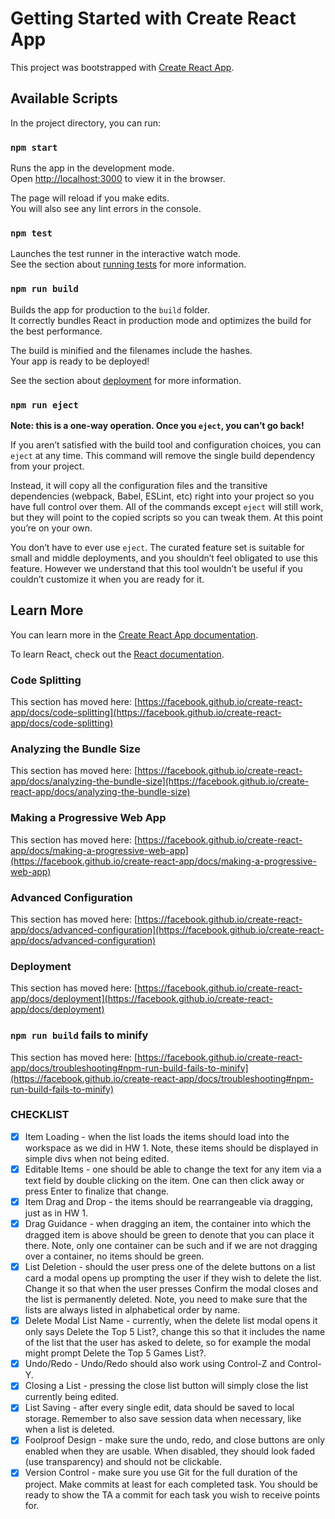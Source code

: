 # Getting Started with Create React App

This project was bootstrapped with [Create React App](https://github.com/facebook/create-react-app).

## Available Scripts

In the project directory, you can run:

### `npm start`

Runs the app in the development mode.\
Open [http://localhost:3000](http://localhost:3000) to view it in the browser.

The page will reload if you make edits.\
You will also see any lint errors in the console.

### `npm test`

Launches the test runner in the interactive watch mode.\
See the section about [running tests](https://facebook.github.io/create-react-app/docs/running-tests) for more information.

### `npm run build`

Builds the app for production to the `build` folder.\
It correctly bundles React in production mode and optimizes the build for the best performance.

The build is minified and the filenames include the hashes.\
Your app is ready to be deployed!

See the section about [deployment](https://facebook.github.io/create-react-app/docs/deployment) for more information.

### `npm run eject`

**Note: this is a one-way operation. Once you `eject`, you can’t go back!**

If you aren’t satisfied with the build tool and configuration choices, you can `eject` at any time. This command will remove the single build dependency from your project.

Instead, it will copy all the configuration files and the transitive dependencies (webpack, Babel, ESLint, etc) right into your project so you have full control over them. All of the commands except `eject` will still work, but they will point to the copied scripts so you can tweak them. At this point you’re on your own.

You don’t have to ever use `eject`. The curated feature set is suitable for small and middle deployments, and you shouldn’t feel obligated to use this feature. However we understand that this tool wouldn’t be useful if you couldn’t customize it when you are ready for it.

## Learn More

You can learn more in the [Create React App documentation](https://facebook.github.io/create-react-app/docs/getting-started).

To learn React, check out the [React documentation](https://reactjs.org/).

### Code Splitting

This section has moved here: [https://facebook.github.io/create-react-app/docs/code-splitting](https://facebook.github.io/create-react-app/docs/code-splitting)

### Analyzing the Bundle Size

This section has moved here: [https://facebook.github.io/create-react-app/docs/analyzing-the-bundle-size](https://facebook.github.io/create-react-app/docs/analyzing-the-bundle-size)

### Making a Progressive Web App

This section has moved here: [https://facebook.github.io/create-react-app/docs/making-a-progressive-web-app](https://facebook.github.io/create-react-app/docs/making-a-progressive-web-app)

### Advanced Configuration

This section has moved here: [https://facebook.github.io/create-react-app/docs/advanced-configuration](https://facebook.github.io/create-react-app/docs/advanced-configuration)

### Deployment

This section has moved here: [https://facebook.github.io/create-react-app/docs/deployment](https://facebook.github.io/create-react-app/docs/deployment)

### `npm run build` fails to minify

This section has moved here: [https://facebook.github.io/create-react-app/docs/troubleshooting#npm-run-build-fails-to-minify](https://facebook.github.io/create-react-app/docs/troubleshooting#npm-run-build-fails-to-minify)

### CHECKLIST ###

- [X] Item Loading - when the list loads the items should load into the workspace as we did in HW 1. Note, these items should be displayed in simple divs when not being edited.
- [X] Editable Items - one should be able to change the text for any item via a text field by double clicking on the item. One can then click away or press Enter to finalize that change.
- [X] Item Drag and Drop - the items should be rearrangeable via dragging, just as in HW 1.
- [X] Drag Guidance - when dragging an item, the container into which the dragged item is above should be green to denote that you can place it there. Note, only one container can be such and if we are not dragging over a container, no items should be green.
- [X] List Deletion - should the user press one of the delete buttons on a list card a modal opens up prompting the user if they wish to delete the list. Change it so that when the user presses Confirm the modal closes and the list is permanently deleted. Note, you need to make sure that the lists are always listed in alphabetical order by name.
- [X] Delete Modal List Name - currently, when the delete list modal opens it only says Delete the Top 5 List?, change this so that it includes the name of the list that the user has asked to delete, so for example the modal might prompt Delete the Top 5 Games List?.
- [X] Undo/Redo - Undo/Redo should also work using Control-Z and Control-Y.
- [X] Closing a List - pressing the close list button will simply close the list currently being edited.
- [X] List Saving - after every single edit, data should be saved to local storage. Remember to also save session data when necessary, like when a list is deleted.
- [X] Foolproof Design - make sure the undo, redo, and close buttons are only enabled when they are usable. When disabled, they should look faded (use transparency) and should not be clickable.
- [X] Version Control - make sure you use Git for the full duration of the project. Make commits at least for each completed task. You should be ready to show the TA a commit for each task you wish to receive points for.
